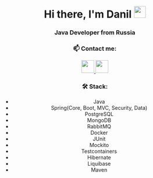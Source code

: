 <h1 align="center">Hi there, I'm <a target="_blank">Danil</a> 
<img src="https://github.com/blackcater/blackcater/raw/main/images/Hi.gif" height="32"/>
</h1>
<h3 align="center">Java Developer from Russia</h3>

<h3 align="center">📫 Contact me:</h3>
<p align="center">
  <a href="https://t.me/danissim00o" target="blank">
    <img src="https://img.shields.io/badge/-Telegram-black?style=for-the-badge&logo=telegram" height="35"  />
  </a>
  <a href="mailto:dan.zaikin.96@gmail.com" target="blank">
    <img src="https://img.shields.io/badge/-Gmail-red?style=flat&logo=Gmail&logoColor=white" height="35"  />
  </a>
</p>

<h3 align="center"> 🛠 Stack:</h3>
<ul align="center">
  <li>Java</li>
  <li>Spring(Core, Boot, MVC, Security, Data)</li>
  <li>PostgreSQL</li>
  <li>MongoDB</li>
  <li>RabbitMQ</li>
  <li>Docker</li>
  <li>JUnit</li>
  <li>Mockito</li>
  <li>Testcontainers</li>
  <li>Hibernate</li>
  <li>Liquibase</li>
  <li>Maven</li>
</ul>
